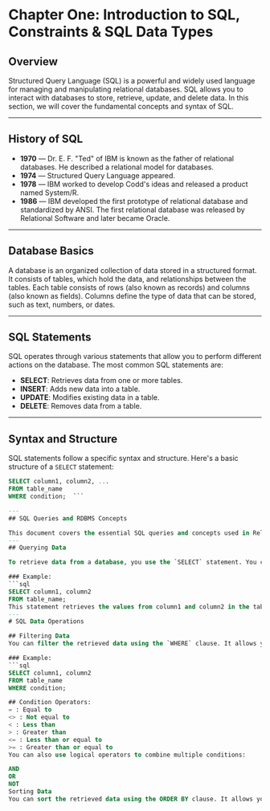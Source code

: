 # Chapter One: Introduction to SQL, Constraints & SQL Data Types

## Overview

Structured Query Language (SQL) is a powerful and widely used language for managing and manipulating relational databases. SQL allows you to interact with databases to store, retrieve, update, and delete data. In this section, we will cover the fundamental concepts and syntax of SQL.

---

## History of SQL

- **1970** — Dr. E. F. "Ted" of IBM is known as the father of relational databases. He described a relational model for databases.
- **1974** — Structured Query Language appeared.
- **1978** — IBM worked to develop Codd's ideas and released a product named System/R.
- **1986** — IBM developed the first prototype of relational database and standardized by ANSI. The first relational database was released by Relational Software and later became Oracle.

---

## Database Basics

A database is an organized collection of data stored in a structured format. It consists of tables, which hold the data, and relationships between the tables. Each table consists of rows (also known as records) and columns (also known as fields). Columns define the type of data that can be stored, such as text, numbers, or dates.

---

## SQL Statements

SQL operates through various statements that allow you to perform different actions on the database. The most common SQL statements are:

- **SELECT**: Retrieves data from one or more tables.
- **INSERT**: Adds new data into a table.
- **UPDATE**: Modifies existing data in a table.
- **DELETE**: Removes data from a table.

---

## Syntax and Structure

SQL statements follow a specific syntax and structure. Here's a basic structure of a `SELECT` statement:

```sql
SELECT column1, column2, ...
FROM table_name
WHERE condition;  ```

---
## SQL Queries and RDBMS Concepts

This document covers the essential SQL queries and concepts used in Relational Database Management Systems (RDBMS). It includes instructions for querying, inserting, updating, and deleting data, as well as filtering and sorting data.
---
## Querying Data

To retrieve data from a database, you use the `SELECT` statement. You can specify the columns you want to retrieve and apply various conditions to filter the data.

### Example:
```sql
SELECT column1, column2
FROM table_name;
This statement retrieves the values from column1 and column2 in the table_name table.
---
# SQL Data Operations

## Filtering Data
You can filter the retrieved data using the `WHERE` clause. It allows you to specify conditions to match specific records.

### Example:
```sql
SELECT column1, column2
FROM table_name
WHERE condition;

## Condition Operators:
= : Equal to
<> : Not equal to
< : Less than
> : Greater than
<= : Less than or equal to
>= : Greater than or equal to
You can also use logical operators to combine multiple conditions:

AND
OR
NOT
Sorting Data
You can sort the retrieved data using the ORDER BY clause. It allows you to specify the columns to sort the data by.
